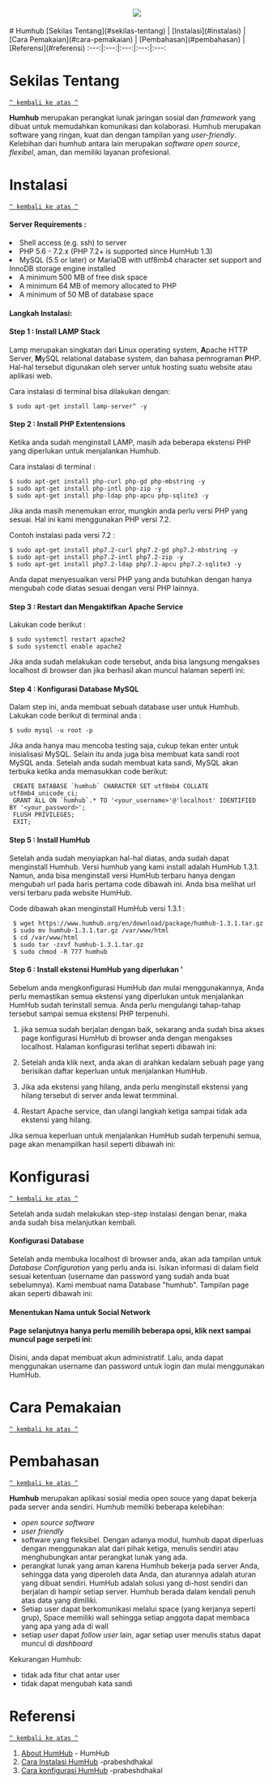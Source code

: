 <h1 align="center"><img src="/etc/humhub.jpg"></h1>
# Humhub
[Sekilas Tentang](#sekilas-tentang) | [Instalasi](#instalasi) | [Cara Pemakaian](#cara-pemakaian) | [Pembahasan](#pembahasan) | [Referensi](#referensi)
:---:|:---:|:---:|:---:|:---:

# Sekilas Tentang
[`^ kembali ke atas ^`](#)

**Humhub** merupakan perangkat lunak jaringan sosial dan *framework* yang dibuat untuk memudahkan komunikasi dan kolaborasi. 
Humhub merupakan software yang ringan, kuat dan dengan tampilan yang *user-friendly*. Kelebihan dari humhub antara lain merupakan *software* *open source*,
*flexibel*, aman, dan memiliki layanan profesional. 

# Instalasi
[`^ kembali ke atas ^`](#)

#### Server Requirements :
<li>Shell access (e.g. ssh) to server</li> 
<li>PHP 5.6 - 7.2.x (PHP 7.2+ is supported since HumHub 1.3)</li> 
<li>MySQL (5.5 or later) or MariaDB with utf8mb4 character set support and InnoDB storage engine installed</li> 
<li>A minimum 500 MB of free disk space</li> 
<li>A minimum 64 MB of memory allocated to PHP</li> 
<li>A minimum of 50 MB of database space</li> 

#### Langkah Instalasi:
#### Step 1 : Install LAMP Stack
Lamp merupakan singkatan dari **L**inux operating system, **A**pache HTTP Server, **M**ySQL relational database system, dan bahasa pemrograman **P**HP. Hal-hal tersebut digunakan oleh server untuk hosting suatu website atau aplikasi web.

Cara instalasi di terminal bisa dilakukan dengan: 

   ```
  $ sudo apt-get install lamp-server^ -y
   ```

#### Step 2 : Install PHP Extentensions
Ketika anda sudah menginstall LAMP, masih ada beberapa ekstensi PHP yang diperlukan untuk menjalankan Humhub.

Cara instalasi di terminal :

   ```
  $ sudo apt-get install php-curl php-gd php-mbstring -y
  $ sudo apt-get install php-intl php-zip -y
  $ sudo apt-get install php-ldap php-apcu php-sqlite3 -y
   ```
Jika anda masih menemukan error, mungkin anda perlu versi PHP yang sesuai. Hal ini kami menggunakan PHP versi 7.2. 

Contoh instalasi pada versi 7.2 :

  ```
  $ sudo apt-get install php7.2-curl php7.2-gd php7.2-mbstring -y
  $ sudo apt-get install php7.2-intl php7.2-zip -y
  $ sudo apt-get install php7.2-ldap php7.2-apcu php7.2-sqlite3 -y
   ```
Anda dapat menyesuaikan versi PHP yang anda butuhkan dengan hanya mengubah code diatas sesuai dengan versi PHP lainnya.

#### Step 3 : Restart dan Mengaktifkan Apache Service

Lakukan code berikut :

  ```
 $ sudo systemctl restart apache2
 $ sudo systemctl enable apache2
   ```
Jika anda sudah melakukan code tersebut, anda bisa langsung mengakses localhost di browser dan jika berhasil akan muncul halaman seperti ini:

#### Step 4 : Konfigurasi Database MySQL 

Dalam step ini, anda membuat sebuah database user untuk Humhub. Lakukan code berikut di terminal anda :

   ```
 $ sudo mysql -u root -p
   ```   
Jika anda hanya mau mencoba testing saja, cukup tekan enter untuk inisialisasi MySQL. Selain itu anda juga bisa membuat kata sandi root MySQL anda. Setelah anda sudah membuat kata sandi, MySQL akan terbuka ketika anda memasukkan code berikut:

   ```
	CREATE DATABASE `humhub` CHARACTER SET utf8mb4 COLLATE utf8mb4_unicode_ci;
	GRANT ALL ON `humhub`.* TO '<your_username>'@'localhost' IDENTIFIED BY '<your_password>'; 
	FLUSH PRIVILEGES; 
	EXIT;
   ```   

#### Step 5 : Install HumHub 

Setelah anda sudah menyiapkan hal-hal diatas, anda sudah dapat menginstall Humhub. Versi humhub yang kami install adalah HumHub 1.3.1. Namun, anda bisa menginstall versi HumHub terbaru hanya dengan mengubah url pada baris pertama code dibawah ini. Anda bisa melihat url versi terbaru pada website HumHub.

Code dibawah akan menginstall HumHub versi 1.3.1 :

   ```
	$ wget https://www.humhub.org/en/download/package/humhub-1.3.1.tar.gz
	$ sudo mv humhub-1.3.1.tar.gz /var/www/html
	$ cd /var/www/html
	$ sudo tar -zxvf humhub-1.3.1.tar.gz
	$ sudo chmod -R 777 humhub
   ```   

#### Step 6 : Install ekstensi HumHub yang diperlukan '

Sebelum anda mengkonfigurasi HumHub dan mulai menggunakannya, Anda perlu memastikan semua ekstensi yang diperlukan untuk menjalankan HumHub sudah terinstall semua. Anda perlu mengulangi tahap-tahap tersebut sampai semua ekstensi PHP terpenuhi.

1. jika semua sudah berjalan dengan baik, sekarang anda sudah bisa akses page konfigurasi HumHub di browser anda dengan mengakses localhost. Halaman konfigurasi terlihat seperti dibawah ini:

2. Setelah anda klik next, anda akan di arahkan kedalam sebuah page yang berisikan daftar keperluan untuk menjalankan HumHub.
3. Jika ada ekstensi yang hilang, anda perlu menginstall ekstensi yang hilang tersebut di server anda lewat termminal.
4. Restart Apache service, dan ulangi langkah ketiga sampai tidak ada ekstensi yang hilang.

Jika semua keperluan untuk menjalankan HumHub sudah terpenuhi semua, page akan menampilkan hasil seperti dibawah ini:


# Konfigurasi
[`^ kembali ke atas ^`](#)

Setelah anda sudah melakukan step-step instalasi dengan benar, maka anda sudah bisa melanjutkan kembali.

#### Konfigurasi Database

Setelah anda membuka localhost di browser anda, akan ada tampilan untuk *Database Configuration* yang perlu anda isi. Isikan informasi di dalam field sesuai ketentuan (username dan password yang sudah anda buat sebelumnya). Kami membuat nama Database "humhub". Tampilan page akan seperti dibawah ini:

#### Menentukan Nama untuk Social Network


#### Page selanjutnya hanya perlu memilih beberapa opsi, klik next sampai muncul page serpeti ini:

Disini, anda dapat membuat akun administratif. Lalu, anda dapat menggunakan username dan password untuk login dan mulai menggunakan HumHub.

# Cara Pemakaian
[`^ kembali ke atas ^`](#)


# Pembahasan
[`^ kembali ke atas ^`](#)

**Humhub** merupakan aplikasi sosial media open souce yang dapat bekerja pada server anda sendiri. Humhub memiliki beberapa kelebihan:
<ul>
	<li><i> open source software</i> </li>
  <li><i>user friendly</i></li> 
  <li> software yang fleksibel. Dengan adanya modul, humhub dapat diperluas dengan menggunakan alat dari pihak ketiga, menulis sendiri atau menghubungkan antar perangkat lunak yang ada. </li>
  <li> perangkat lunak yang aman karena Humhub bekerja pada server Anda, sehingga data yang diperoleh data Anda, dan aturannya adalah aturan yang dibuat sendiri. HumHub adalah solusi yang di-host sendiri dan berjalan di hampir setiap server. Humhub berada dalam kendali penuh atas data yang dimiliki.</li>
  <li> Setiap user dapat berkomunikasi melalui space (yang kerjanya seperti grup), Space memiliki wall sehingga setiap anggota dapat membaca yang apa yang ada di wall </li>
  <li> setiap <i>user</i> dapat <i>follow user</i> lain, agar setiap user menulis status dapat muncul di <i> dashboard </i> </li> 
</ul>

Kekurangan Humhub:
<ul>
  <li> tidak ada fitur chat antar user </li>
  <li> tidak dapat mengubah kata sandi </li>
</ul>



# Referensi
[`^ kembali ke atas ^`](#)

1. [About HumHub](https://humhub.org/) - HumHub
2. [Cara Instalasi HumHub](http://www.prabeshdhakal.com/2018/09/install-humhub-1-3-x-on-ubuntu-1804/) -prabeshdhakal
3. [Cara konfigurasi HumHub](http://www.prabeshdhakal.com/2018/10/configure-humhub-1-3-x-installed-on-ubuntu-1804/) -prabeshdhakal

